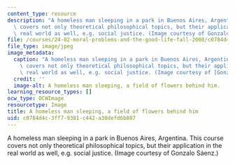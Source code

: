 ```yaml
---
content_type: resource
description: "A homeless man sleeping in a park in Buenos Aires, Argentina. This course\
  \ covers not only theoretical philosophical topics, but their application in the\
  \ real world as well, e.g. social justice. (Image courtesy of Gonzalo S\xE1enz.)"
file: /courses/24-02-moral-problems-and-the-good-life-fall-2008/c0784d4c3ff79381c442a30defd6b807_24-02f08.jpg
file_type: image/jpeg
image_metadata:
  caption: "A homeless man sleeping in a park in Buenos Aires, Argentina. This course\
    \ covers not only theoretical philosophical topics, but their application in the\
    \ real world as well, e.g. social justice. (Image courtesy of [Gonzalo S\xE1enz](http://www.flickr.com/photos/gonzalo_ar/).)"
  credit: ''
  image-alt: A homeless man sleeping, a field of flowers behind him.
learning_resource_types: []
ocw_type: OCWImage
resourcetype: Image
title: A homeless man sleeping, a field of flowers behind him
uid: c0784d4c-3ff7-9381-c442-a30defd6b807
---
```

A homeless man sleeping in a park in Buenos Aires, Argentina. This course covers not only theoretical philosophical topics, but their application in the real world as well, e.g. social justice. (Image courtesy of Gonzalo Sáenz.)

